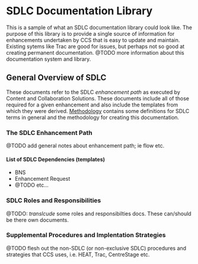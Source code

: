 # SDLC Documentation Library
This is a sample of what an SDLC documentation library could look like. The purpose of this library is to provide a single
source of information for enhancements undertaken by CCS that is easy to update and maintain.  Existing sytems like Trac are good for issues, but perhaps not so good at creating permanent documentation.
@TODO more information about this documentation system and library. 

## General Overview of SDLC
These documents refer to the SDLC *enhancement path* as executed by Content and Collaboration
Solutions.  These documents include all of those required for a given enhancement and also include
the templates from which they were derived. [Methodology](methodology.md) contains some definitions for SDLC terms in general and the methodology for creating this documentation.

### The SDLC Enhancement Path
@TODO add general notes about enhancement path; ie flow etc.

#### List of SDLC Dependencies (templates)
 * BNS
 * Enhancement Request
 * @TODO etc...

### SDLC Roles and Responsibilities
@TODO: *translcude* some roles and responsibilties docs. These can/should be there own documents.

### Supplemental Procedures and Implentation Strategies
@TODO flesh out the non-SDLC (or non-exclusive SDLC) procedures and strategies that CCS uses, i.e. HEAT, Trac, CentreStage etc.


